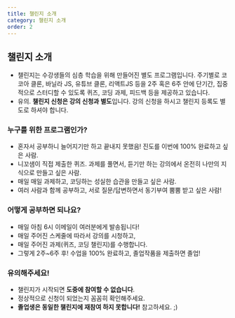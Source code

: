 ```yaml
---
title: 챌린지 소개
category: 챌린지 소개
order: 2
---
```


## 챌린지 소개

- 챌린지는 수강생들의 심층 학습을 위해 만들어진 별도 프로그램입니다. 주기별로 코코아 클론, 바닐라 JS, 유튜브 클론, 리액트JS 등을 2주 혹은 6주 안에 단기간, 집중적으로 스터디할 수 있도록 퀴즈, 코딩 과제, 피드백 등을 제공하고 있습니다.
- 유의. **챌린지 신청은 강의 신청과 별도**입니다. 강의 신청을 하시고 챌린지 등록도 별도로 하셔야 합니다.

### 누구를 위한 프로그램인가?

- 혼자서 공부하니 늘어지기만 하고 끝내지 못했음! 진도를 이번에 100% 완료하고 싶은 사람.
- 니꼬샘이 직접 제출한 퀴즈. 과제를 풀면서, 듣기만 하는 강의에서 온전히 나만의 지식으로 만들고 싶은 사람.
- 매일 매일 과제하고, 코딩하는 성실한 습관을 만들고 싶은 사람.
- 여러 사람과 함께 공부하고, 서로 질문/답변하면서 동기부여 뿜뿜 받고 싶은 사람!

### 어떻게 공부하면 되나요?

- 매일 아침 6시 이메일이 여러분에게 발송됩니다!
- 매일 주어진 스케줄에 따라서 강의를 시청하고,
- 매일 주어진 과제(퀴즈, 코딩 챌린지)를 수행합니다.
- 그렇게 2주~6주 후! 수업을 100% 완료하고, 졸업작품을 제출하면 졸업!

### 유의해주세요!

- 챌린지가 시작되면 **도중에 참여할 수 없습니다**.
- 정상적으로 신청이 되었는지 꼼꼼히 확인해주세요.
- **졸업생은 동일한 챌린지에 재참여 하지 못합니다!** 참고하세요. ;)
